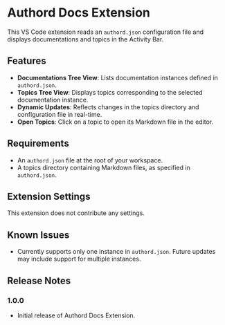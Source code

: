 # Authord Docs Extension

This VS Code extension reads an `authord.json` configuration file and displays documentations and topics in the Activity Bar.

## Features

- **Documentations Tree View**: Lists documentation instances defined in `authord.json`.
- **Topics Tree View**: Displays topics corresponding to the selected documentation instance.
- **Dynamic Updates**: Reflects changes in the topics directory and configuration file in real-time.
- **Open Topics**: Click on a topic to open its Markdown file in the editor.

## Requirements

- An `authord.json` file at the root of your workspace.
- A topics directory containing Markdown files, as specified in `authord.json`.

## Extension Settings

This extension does not contribute any settings.

## Known Issues

- Currently supports only one instance in `authord.json`. Future updates may include support for multiple instances.

## Release Notes

### 1.0.0

- Initial release of Authord Docs Extension.
